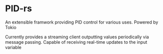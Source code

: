 # PID-rs
An extensible framwork providing PID control for various uses. Powered by Tokio

Currently provides a streaming client outputting values periodically via message passing. Capable of receiving real-time updates to the input variable


